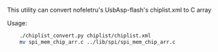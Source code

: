 This utility can convert nofeletru's UsbAsp-flash's chiplist.xml to C array

Usage:
```bash
    ./chiplist_convert.py chiplist/chiplist.xml
    mv spi_mem_chip_arr.c ../lib/spi/spi_mem_chip_arr.c
```
